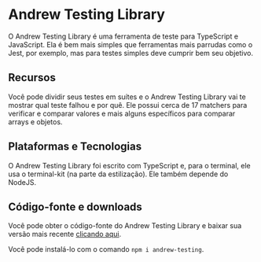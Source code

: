 # Andrew Testing Library

O Andrew Testing Library é uma ferramenta de teste para TypeScript e JavaScript. Ela é bem mais simples que ferramentas mais parrudas como o Jest, por exemplo, mas para testes simples deve cumprir bem seu objetivo. 

## Recursos

Você pode dividir seus testes em suítes e o Andrew Testing Library vai te mostrar qual teste falhou e por quê. Ele possui cerca de 17 matchers para verificar e comparar valores e mais alguns específicos para comparar arrays e objetos.

## Plataformas e Tecnologias

O Andrew Testing Library foi escrito com TypeScript e, para o terminal, ele usa o terminal-kit (na parte da estilização). Ele também depende do NodeJS.

## Código-fonte e downloads

Você pode obter o código-fonte do Andrew Testing Library e baixar sua versão mais recente [clicando aqui](https://github.com/Redwars22/andrew-testing-library).

Você pode instalá-lo com o comando `npm i andrew-testing`.